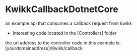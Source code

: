 # KwikkCallbackDotnetCore
an example api that consumes a callback request from kwikk

- Interesting code located in the [Controllers] folder

the url address to the controller node in this example is:
[yourdomainaddress]/Kwikk/callback
